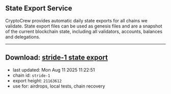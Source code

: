 ## State Export Service
CryptoCrew provides automatic daily state exports for all chains we validate. State export files can be used as genesis files and are a snapshot of the current blockchain state, including all validators, accounts, balances and delegations.

---
**Download: [stride-1 state export](https://dl-eu2.ccvalidators.com/SERVICE/stride/stride-1_export_21163612.json)**
---

- last updated: Mon Aug 11 2025 11:22:51
- chain id: `stride-1`
- export height: `21163612`
- use for: airdrops, local tests, chain recovery
